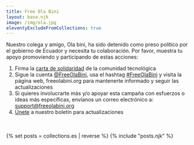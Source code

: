 ```yaml
---
title: Free Ola Bini
layout: base.njk
image: /img/ola.jpg
eleventyExcludeFromCollections: true
---
```


Nuestro colega y amigo, Ola bini, ha sido detenido como preso político por el gobierno de Ecuador y necesita tu colaboración. Por favor, muestra tu apoyo promoviendo y participando de estas acciones: 
1) Firma la <a href="/es/statement" id="text-links">carta de solidaridad</a> de la comunidad tecnológica 
2) Sigue la cuenta <a href="https://twitter.com/FreeOlaBini" id="text-links">@FreeOlaBini</a>, usa el hashtag <a href="https://twitter.com/intent/tweet?text=Defensor%20de%20los%20derechos%20digitales%20Ola%20Bini%20ha%20sido%20encarcelado%20en%20Ecuador.%20Sigan%20@FreeOlaBini%20%23FreeOlaBini%20https%3A//freeolabini.org" id="text-links">#FreeOlaBini</a> y visita la página web, freeolabini.org  para mantenerte informado y seguir las actualizaciones
3) Si quieres involucrarte más y/o apoyar esta campaña con esfuerzos o ideas más específicas, envíanos un correo electrónico a:  <a href="mailto:support@freeolabini.org" id="text-links">support&#64;freeolabini.org</a>
4) <a href="/es/subscribe" id="text-links">Únete</a> a nuestro boletín para actualizaciones


<br><br>
{% set posts = collections.es | reverse %}
{% include "posts.njk" %}
